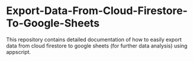 # Export-Data-From-Cloud-Firestore-To-Google-Sheets
This repository contains detailed documentation of how to easily export data from cloud firestore to google sheets (for further data analysis) using appscript.
